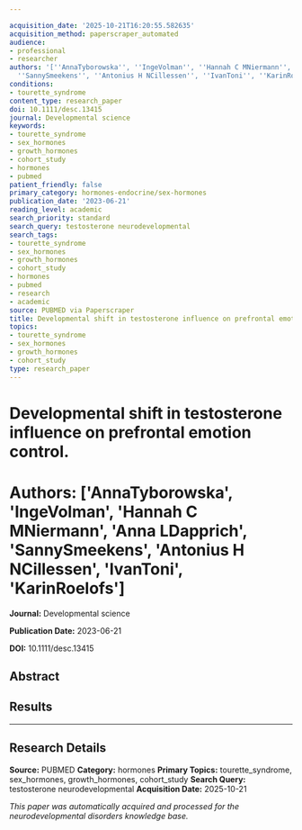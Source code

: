 ```yaml
---

acquisition_date: '2025-10-21T16:20:55.582635'
acquisition_method: paperscraper_automated
audience:
- professional
- researcher
authors: '[''AnnaTyborowska'', ''IngeVolman'', ''Hannah C MNiermann'', ''Anna LDapprich'',
  ''SannySmeekens'', ''Antonius H NCillessen'', ''IvanToni'', ''KarinRoelofs'']'
conditions:
- tourette_syndrome
content_type: research_paper
doi: 10.1111/desc.13415
journal: Developmental science
keywords:
- tourette_syndrome
- sex_hormones
- growth_hormones
- cohort_study
- hormones
- pubmed
patient_friendly: false
primary_category: hormones-endocrine/sex-hormones
publication_date: '2023-06-21'
reading_level: academic
search_priority: standard
search_query: testosterone neurodevelopmental
search_tags:
- tourette_syndrome
- sex_hormones
- growth_hormones
- cohort_study
- hormones
- pubmed
- research
- academic
source: PUBMED via Paperscraper
title: Developmental shift in testosterone influence on prefrontal emotion control.
topics:
- tourette_syndrome
- sex_hormones
- growth_hormones
- cohort_study
type: research_paper
---
```




# Developmental shift in testosterone influence on prefrontal emotion control.

# **Authors:** ['AnnaTyborowska', 'IngeVolman', 'Hannah C MNiermann', 'Anna LDapprich', 'SannySmeekens', 'Antonius H NCillessen', 'IvanToni', 'KarinRoelofs']

**Journal:** Developmental science

**Publication Date:** 2023-06-21

**DOI:** 10.1111/desc.13415

## Abstract

## Results

---

## Research Details

**Source:** PUBMED
**Category:** hormones
**Primary Topics:** tourette_syndrome, sex_hormones, growth_hormones, cohort_study
**Search Query:** testosterone neurodevelopmental
**Acquisition Date:** 2025-10-21

*This paper was automatically acquired and processed for the neurodevelopmental disorders knowledge base.*
